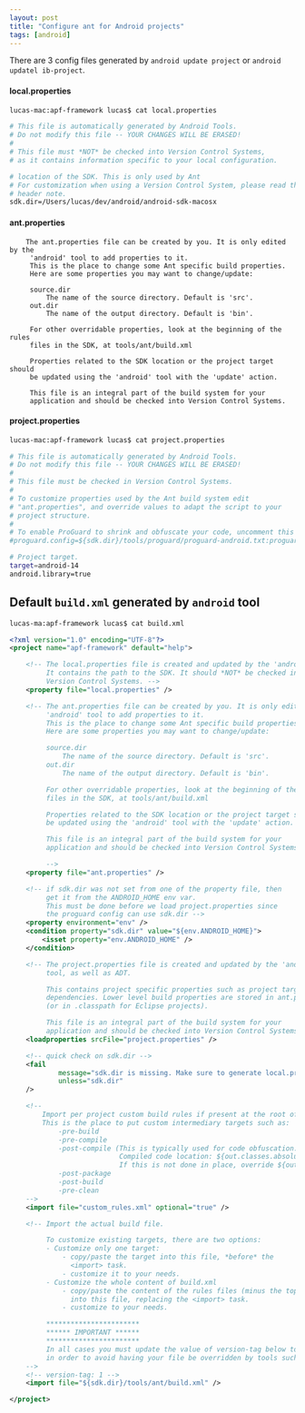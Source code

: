 ```yaml
---
layout: post
title: "Configure ant for Android projects"
tags: [android]
---
```


There are 3 config files generated by `android update project` or `android updatel ib-project`. 



#### local.properties

```bash
lucas-mac:apf-framework lucas$ cat local.properties 
```
```bash
# This file is automatically generated by Android Tools.
# Do not modify this file -- YOUR CHANGES WILL BE ERASED!
#
# This file must *NOT* be checked into Version Control Systems,
# as it contains information specific to your local configuration.

# location of the SDK. This is only used by Ant
# For customization when using a Version Control System, please read the
# header note.
sdk.dir=/Users/lucas/dev/android/android-sdk-macosx
```

#### ant.properties

		The ant.properties file can be created by you. It is only edited by the
         'android' tool to add properties to it.
         This is the place to change some Ant specific build properties.
         Here are some properties you may want to change/update:

         source.dir
             The name of the source directory. Default is 'src'.
         out.dir
             The name of the output directory. Default is 'bin'.

         For other overridable properties, look at the beginning of the rules
         files in the SDK, at tools/ant/build.xml

         Properties related to the SDK location or the project target should
         be updated using the 'android' tool with the 'update' action.

         This file is an integral part of the build system for your
         application and should be checked into Version Control Systems.

#### project.properties

```bash
lucas-mac:apf-framework lucas$ cat project.properties 
```
```bash
# This file is automatically generated by Android Tools.
# Do not modify this file -- YOUR CHANGES WILL BE ERASED!
#
# This file must be checked in Version Control Systems.
#
# To customize properties used by the Ant build system edit
# "ant.properties", and override values to adapt the script to your
# project structure.
#
# To enable ProGuard to shrink and obfuscate your code, uncomment this (available properties: sdk.dir, user.home):
#proguard.config=${sdk.dir}/tools/proguard/proguard-android.txt:proguard-project.txt

# Project target.
target=android-14
android.library=true
```

## Default `build.xml` generated by `android` tool
```bash
lucas-ma:apf-framework lucas$ cat build.xml 
```

```xml
<?xml version="1.0" encoding="UTF-8"?>
<project name="apf-framework" default="help">

    <!-- The local.properties file is created and updated by the 'android' tool.
         It contains the path to the SDK. It should *NOT* be checked into
         Version Control Systems. -->
    <property file="local.properties" />

    <!-- The ant.properties file can be created by you. It is only edited by the
         'android' tool to add properties to it.
         This is the place to change some Ant specific build properties.
         Here are some properties you may want to change/update:

         source.dir
             The name of the source directory. Default is 'src'.
         out.dir
             The name of the output directory. Default is 'bin'.

         For other overridable properties, look at the beginning of the rules
         files in the SDK, at tools/ant/build.xml

         Properties related to the SDK location or the project target should
         be updated using the 'android' tool with the 'update' action.

         This file is an integral part of the build system for your
         application and should be checked into Version Control Systems.

         -->
    <property file="ant.properties" />

    <!-- if sdk.dir was not set from one of the property file, then
         get it from the ANDROID_HOME env var.
         This must be done before we load project.properties since
         the proguard config can use sdk.dir -->
    <property environment="env" />
    <condition property="sdk.dir" value="${env.ANDROID_HOME}">
        <isset property="env.ANDROID_HOME" />
    </condition>

    <!-- The project.properties file is created and updated by the 'android'
         tool, as well as ADT.

         This contains project specific properties such as project target, and library
         dependencies. Lower level build properties are stored in ant.properties
         (or in .classpath for Eclipse projects).

         This file is an integral part of the build system for your
         application and should be checked into Version Control Systems. -->
    <loadproperties srcFile="project.properties" />

    <!-- quick check on sdk.dir -->
    <fail
            message="sdk.dir is missing. Make sure to generate local.properties using 'android update project' or to inject it through the ANDROID_HOME environment variable."
            unless="sdk.dir"
    />

    <!--
        Import per project custom build rules if present at the root of the project.
        This is the place to put custom intermediary targets such as:
            -pre-build
            -pre-compile
            -post-compile (This is typically used for code obfuscation.
                           Compiled code location: ${out.classes.absolute.dir}
                           If this is not done in place, override ${out.dex.input.absolute.dir})
            -post-package
            -post-build
            -pre-clean
    -->
    <import file="custom_rules.xml" optional="true" />

    <!-- Import the actual build file.

         To customize existing targets, there are two options:
         - Customize only one target:
             - copy/paste the target into this file, *before* the
               <import> task.
             - customize it to your needs.
         - Customize the whole content of build.xml
             - copy/paste the content of the rules files (minus the top node)
               into this file, replacing the <import> task.
             - customize to your needs.

         ***********************
         ****** IMPORTANT ******
         ***********************
         In all cases you must update the value of version-tag below to read 'custom' instead of an integer,
         in order to avoid having your file be overridden by tools such as "android update project"
    -->
    <!-- version-tag: 1 -->
    <import file="${sdk.dir}/tools/ant/build.xml" />

</project>
```
